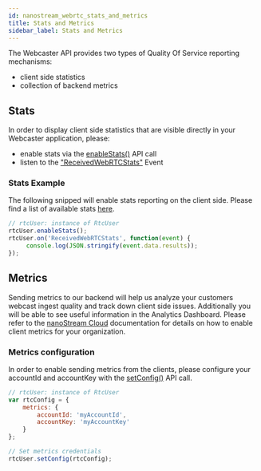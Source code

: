 ```yaml
---
id: nanostream_webrtc_stats_and_metrics
title: Stats and Metrics
sidebar_label: Stats and Metrics
---
```


The Webcaster API provides two types of Quality Of Service reporting mechanisms:

- client side statistics
- collection of backend metrics 

## Stats

In order to display client side statistics that are visible directly in your Webcaster application, please:

- enable stats via the [enableStats()](nanostream_webrtc_api.md#rtcuserenablestatsenable-interval) API call
- listen to the ["ReceivedWebRTCStats"](nanostream_webrtc_api#RtcUser+event_ReceivedWebRTCStats) Event


### Stats Example

The following snipped will enable stats reporting on the client side.
Please find a list of available stats [here](nanostream_webrtc_api#WebRTCStatsEvent).

```js
// rtcUser: instance of RtcUser
rtcUser.enableStats();
rtcUser.on('ReceivedWebRTCStats', function(event) {
     console.log(JSON.stringify(event.data.results));
});
```

## Metrics

Sending metrics to our backend will help us analyze your customers webcast ingest quality and track down client side issues. Additionally you will be able to see useful information in the Analytics Dashboard. Please refer to the [nanoStream Cloud](../cloud/analytics#webcaster) documentation for details on how to enable client metrics for your organization.

### Metrics configuration

In order to enable sending metrics from the clients, please configure your accountId and accountKey with the [setConfig()](nanostream_webrtc_api#rtcusersetconfigconfig) API call.

```js
// rtcUser: instance of RtcUser
var rtcConfig = {
    metrics: {
        accountId: 'myAccountId',
        accountKey: 'myAccountKey'
    }
};

// Set metrics credentials
rtcUser.setConfig(rtcConfig);

```